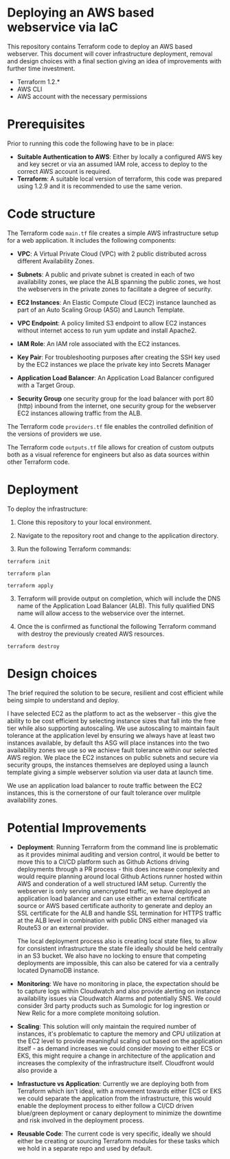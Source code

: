 # Deploying an AWS based webservice via IaC  

This repository contains Terraform code to deploy an AWS based webserver. This document will cover infrastructure deployment, 
removal and design choices with a final section giving an idea of improvements with further time investment.

- Terraform 1.2.*
- AWS CLI
- AWS account with the necessary permissions

# Prerequisites

Prior to running this code the following have to be in place:

- **Suitable Authentication to AWS**: Either by locally a configured AWS key and key secret or via an assumed IAM role, access to deploy to the correct AWS account is required. 
- **Terraform**: A suitable local version of terraform, this code was prepared using 1.2.9 and it is recommended to use the same verion.

# Code structure

The Terraform code `main.tf` file creates a simple AWS infrastructure setup for a web application. It includes the following components:

- **VPC**: A Virtual Private Cloud (VPC) with 2 public distributed across different Availability Zones.

- **Subnets**: A public and private subnet is created in each of two availability zones, we place the ALB spanning the public zones, we host the webservers in the private zones to facilitate a degree of security.

- **EC2 Instances**: An Elastic Compute Cloud (EC2) instance launched as part of an Auto Scaling Group (ASG) and Launch Template.

- **VPC Endpoint**: A policy limited S3 endpoint to allow EC2 instances without internet access to run yum update and install Apache2.

- **IAM Role**: An IAM role associated with the EC2 instances.

- **Key Pair**: For troubleshooting purposes after creating the SSH key used by the EC2 instances we place the private key into Secrets Manager

- **Application Load Balancer**: An Application Load Balancer configured with a Target Group.

- **Security Group** one security group for the load balancer with port 80 (http) inbound from the internet, one security group for the webserver EC2 instances allowing traffic from the ALB. 

The Terraform code `providers.tf` file enables the controlled definition of the versions of providers we use.

The Terraform code `outputs.tf` file allows for creation of custom outputs both as a visual reference for engineers but also as data sources within other Terraform code.


# Deployment

To deploy the infrastructure:

1. Clone this repository to your local environment.

2. Navigate to the repository root and change to the application directory.

2. Run the following Terraform commands:

`terraform init`

`terraform plan`

`terraform apply`
   
3. Terraform will provide output on completion, which will include the DNS name of the Application Load Balancer (ALB). This fully qualified DNS name will allow access to the webservice over the internet.

4. Once the is confirmed as functional the following Terraform command with destroy the previously created AWS resources.
   
`terraform destroy`

# Design choices

The brief required the solution to be secure, resilient and cost efficient while being simple to understand and deploy.

I have selected EC2 as the platform to act as the webserver - this give the ability to be cost efficient by selecting instance sizes that fall into the free tier while also supporting autoscaling. We use autoscaling to maintain fault tolerance at the application level  by ensuring we always have at least two instances available, by default ths ASG will place instances into the two availability zones we use so we achieve fault tolerance within our selected AWS region. We place the EC2 instances on public subnets and secure via security groups, the instances themselves are deployed using a launch template giving a simple webserver solution via user data at launch time. 

We use an application load balancer to route traffic between the EC2 instances, this is the cornerstone of our fault tolerance over mulitple availability zones.

# Potential Improvements

- **Deployment**: Running Terraform from the command line is problematic as it provides minimal auditing and version control, it would be better to move this to a CI/CD platform such as Github Actions driving deployments through a PR process - this does increase complexity and would require planning around local Github Actions runner hosted within AWS and conderation of a well structured IAM setup. Currently the webserver is only serving unencrypted traffic, we have deployed an application load balancer and can use either an external certificate source or AWS based certificate authority to generate and deploy an SSL certificate for the ALB and handle SSL termination for HTTPS traffic at the ALB level in combination with public DNS either managed via Route53 or an external provider.
  
  The local deployment process also is creating local state files, to allow for consistent infrastructure the state file ideally should be held centrally in an S3 bucket. We also have no locking to ensure that competing deployments are impossible, this can also be catered for via a centrally located DynamoDB instance.     

- **Monitoring**: We have no monitoring in place, the expectation should be to capture logs within Cloudwatch and also provide alerting on instance availability issues via Cloudwatch Alarms and potentially SNS. We could consider 3rd party products such as Sumologic for log ingrestion or New Relic for a more complete monitoing solution.

- **Scaling**: This solution will only maintain the required number of instances, it's problematic to capture the memory and CPU utilization at the EC2 level to provide meaningful scaling out based on the application itself - as demand increases we could consider moving to either ECS or EKS, this might require a change in architecture of the application and increases the complexity of the infrastructure itself. Cloudfront would also provide a 

- **Infrastucture vs Application**: Currently we are deploying both from Terraform which isn't ideal, with a movement towards either ECS or EKS we could separate the application from the infrastructure, this would enable the deployment process to either follow a CI/CD driven blue/green deployment or canary deployment to minimize the downtime and risk involved in the deployment process.

- **Reusable Code**: The current code is very specific, ideally we should either be creating or sourcing Terraform modules for these tasks which we hold in a separate repo and used by default.
